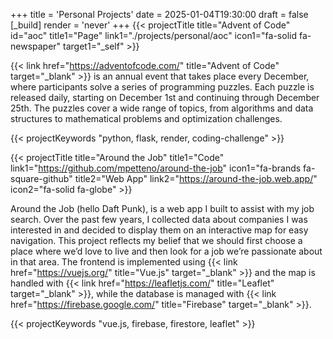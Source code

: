 +++
title = 'Personal Projects'
date = 2025-01-04T19:30:00
draft = false
[_build]
render = 'never'
+++
{{< projectTitle title="Advent of Code" id="aoc"
title1="Page" link1="./projects/personal/aoc" icon1="fa-solid fa-newspaper" target1="_self" >}}

{{< link href="https://adventofcode.com/" title="Advent of Code" target="_blank" >}} is an annual event that takes
place every December, where participants solve a series of programming puzzles. Each puzzle is released daily, starting
on December 1st and continuing through December 25th. The puzzles cover a wide range of topics, from algorithms and
data structures to mathematical problems and optimization challenges.

{{< projectKeywords "python, flask, render, coding-challenge" >}}

<div class="m:mb-l clear-both"></div>

{{< projectTitle title="Around the Job"
title1="Code" link1="https://github.com/mpetteno/around-the-job" icon1="fa-brands fa-square-github"
title2="Web App" link2="https://around-the-job.web.app/" icon2="fa-solid fa-globe" >}}

Around the Job (hello Daft Punk), is a web app I built to assist with my job search. Over the 
past few years, I collected data about companies I was interested in and decided to display them on an interactive map 
for easy navigation. This project reflects my belief that we should first choose a place where we’d love to live and 
then look for a job we’re passionate about in that area. The frontend is implemented using
{{< link href="https://vuejs.org/" title="Vue.js" target="_blank" >}} and the map is handled with 
{{< link href="https://leafletjs.com/" title="Leaflet" target="_blank" >}}, while the database is managed with
{{< link href="https://firebase.google.com/" title="Firebase" target="_blank" >}}.

{{< projectKeywords "vue.js, firebase, firestore, leaflet" >}}
